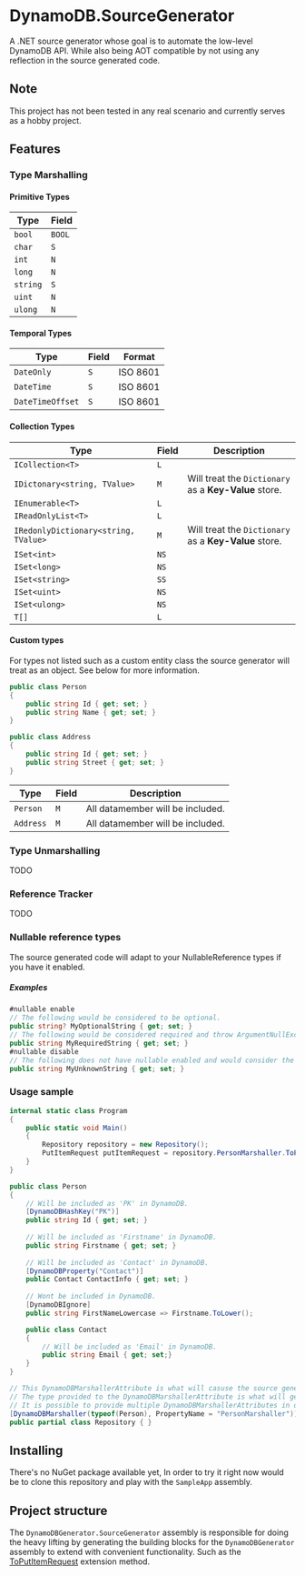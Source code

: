 # DynamoDB.SourceGenerator

A .NET source generator whose goal is to automate the low-level DynamoDB API. 
While also being AOT compatible by not using any reflection in the source generated code.

## Note

This project has not been tested in any real scenario and currently serves as a hobby project.

## Features

### Type Marshalling

#### Primitive Types

| Type            | Field       |
| ---             | ---         |
| `bool`          | `BOOL`      |
| `char`          | `S`         |
| `int`           | `N`         |
| `long`          | `N`         |
| `string`        | `S`         |
| `uint`          | `N`         |
| `ulong`         | `N`         |

#### Temporal Types

| Type            | Field       | Format    |
| ---             | ---         | ---       |
| `DateOnly`      | `S`         | ISO 8601  |
| `DateTime`      | `S`         | ISO 8601  |
| `DateTimeOffset`| `S`         | ISO 8601  |

#### Collection Types

| Type                                  | Field       | Description                                           |
| ---                                   | ---         |-------------------------------------------------------|
| `ICollection<T>`                      | `L`         |                                                       |
| `IDictonary<string, TValue>`          | `M`         | Will treat the `Dictionary` as a **Key-Value** store. |
| `IEnumerable<T>`                      | `L`         |                                                       |
| `IReadOnlyList<T>`                    | `L`         |                                                       |
| `IRedonlyDictionary<string, TValue>`  | `M`         | Will treat the `Dictionary` as a **Key-Value** store. |
| `ISet<int>`                           | `NS`        |                                                       |
| `ISet<long>`                          | `NS`        |                                                       |
| `ISet<string>`                        | `SS`        |                                                       |
| `ISet<uint>`                          | `NS`        |                                                       |
| `ISet<ulong>`                         | `NS`        |                                                       |
| `T[]`                                 | `L`         |                                                       |

#### Custom types
For types not listed such as a custom entity class the source generator will treat as an object.
See below for more information.

```csharp
public class Person 
{
    public string Id { get; set; }
    public string Name { get; set; }
}

public class Address 
{
    public string Id { get; set; }
    public string Street { get; set; }
}
```

| Type      | Field       | Description                      |
|-----------| ---         |----------------------------------|
| `Person`  | `M`         | All datamember will be included. |
| `Address` | `M`         | All datamember will be included. |

### Type Unmarshalling

TODO

### Reference Tracker

TODO

### Nullable reference types
The source generated code will adapt to your NullableReference types if you have it enabled.

##### Examples
```csharp
#nullable enable
// The following would be considered to be optional.
public string? MyOptionalString { get; set; }
// The following would be considered required and throw ArgumentNullException if the value was not provided.
public string MyRequiredString { get; set; }
#nullable disable
// The following does not have nullable enabled and would consider the string to be optional.
public string MyUnknownString { get; set; }
```

### Usage sample

```csharp
internal static class Program
{
    public static void Main()
    {
        Repository repository = new Repository();
        PutItemRequest putItemRequest = repository.PersonMarshaller.ToPutItemRequest(new Person(), "TABLENAME");
    }
}

public class Person
{
    // Will be included as 'PK' in DynamoDB.
    [DynamoDBHashKey("PK")]
    public string Id { get; set; }
    
    // Will be included as 'Firstname' in DynamoDB.
    public string Firstname { get; set; }
    
    // Will be included as 'Contact' in DynamoDB.
    [DynamoDBProperty("Contact")]
    public Contact ContactInfo { get; set; }
    
    // Wont be included in DynamoDB.
    [DynamoDBIgnore]
    public string FirstNameLowercase => Firstname.ToLower();

    public class Contact
    {
        // Will be included as 'Email' in DynamoDB.
        public string Email { get; set;}
    }
}

// This DynamoDBMarshallerAttribute is what will casuse the source generation to kick in.
// The type provided to the DynamoDBMarshallerAttribute is what will get functionality. 
// It is possible to provide multiple DynamoDBMarshallerAttributes in order to have multiple types source generated.
[DynamoDBMarshaller(typeof(Person), PropertyName = "PersonMarshaller")]
public partial class Repository { }
```

## Installing

There's no NuGet package available yet, In order to try it right now would be to clone this repository and play with the `SampleApp` assembly.

## Project structure

The `DynamoDBGenerator.SourceGenerator` assembly is responsible for doing the heavy lifting by generating the building blocks for the `DynamoDBGenerator` assembly to extend with convenient functionality.
Such as the [ToPutItemRequest](https://github.com/inputfalken/DynamoDB.SourceGenerator/blob/main/DynamoDBGenerator/Extensions/DynamoDBMarshallerExtensions.cs) extension method.
